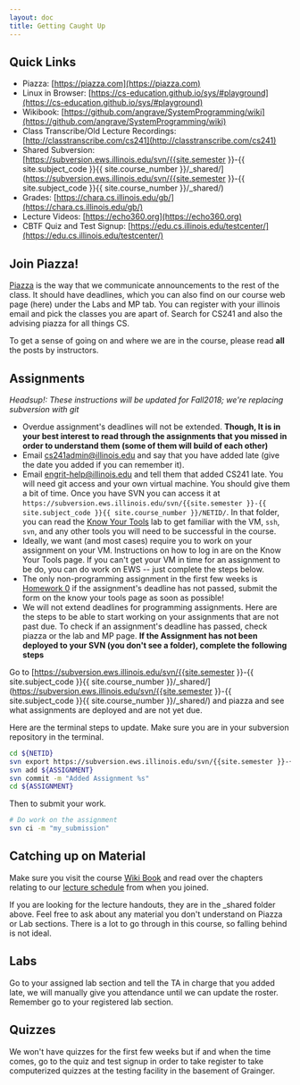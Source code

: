 ```yaml
---
layout: doc
title: Getting Caught Up
---
```


## Quick Links

* Piazza: [https://piazza.com](https://piazza.com)
* Linux in Browser: [https://cs-education.github.io/sys/#playground](https://cs-education.github.io/sys/#playground)
* Wikibook: [https://github.com/angrave/SystemProgramming/wiki](https://github.com/angrave/SystemProgramming/wiki)
* Class Transcribe/Old Lecture Recordings: [http://classtranscribe.com/cs241](http://classtranscribe.com/cs241)
* Shared Subversion: [https://subversion.ews.illinois.edu/svn/{{site.semester }}-{{ site.subject_code }}{{ site.course_number }}/_shared/](https://subversion.ews.illinois.edu/svn/{{site.semester }}-{{ site.subject_code }}{{ site.course_number }}/_shared/)
* Grades: [https://chara.cs.illinois.edu/gb/](https://chara.cs.illinois.edu/gb/)
* Lecture Videos: [https://echo360.org](https://echo360.org)
* CBTF Quiz and Test Signup: [https://edu.cs.illinois.edu/testcenter/](https://edu.cs.illinois.edu/testcenter/)

## Join Piazza!

[Piazza](https://piazza.com) is the way that we communicate announcements to the rest of the class. It should have deadlines, which you can also find on our course web page (here) under the Labs and MP tab. You can register with your illinois email and pick the classes you are apart of. Search for CS241 and also the advising piazza for all things CS.

To get a sense of going on and where we are in the course, please read **all** the posts by instructors.

## Assignments

*Headsup!: These instructions will be updated for Fall2018; we're replacing subversion with git*

* Overdue assignment's deadlines will not be extended. **Though, It is in your best interest to read through the assignments that you missed in order to understand them (some of them will build of each other)**
* Email cs241admin@illinois.edu and say that you have added late (give the date you added if you can remember it).
* Email engrit-help@illinois.edu and tell them that added CS241 late. You will need git access and your own virtual machine. You should give them a bit of time. Once you have SVN you can access it at
`https://subversion.ews.illinois.edu/svn/{{site.semester }}-{{ site.subject_code }}{{ site.course_number }}/NETID/`.
In that folder, you can read the [Know Your Tools](./know_your_tools.html) lab to get familiar with the VM, `ssh`, `svn`, and any other tools you will need to be successful in the course.
* Ideally, we want (and most cases) require you to work on your assignment on your VM. Instructions on how to log in are on the Know Your Tools page. If you can't get your VM in time for an assignment to be do, you can do work on EWS -- just complete the steps below.
* The only non-programming assignment in the first few weeks is [Homework 0](https://github.com/angrave/SystemProgramming/wiki/HW0) if the assignment's deadline has not passed, submit the form on the know your tools page as soon as possible!
* We will not extend deadlines for programming assignments. Here are the steps to be able to start working on your assignments that are not past due. To check if an assignment's deadline has passed, check piazza or the lab and MP page. **If the Assignment has not been deployed to your SVN (you don't see a folder), complete the following steps**

Go to [https://subversion.ews.illinois.edu/svn/{{site.semester }}-{{ site.subject_code }}{{ site.course_number }}/_shared/](https://subversion.ews.illinois.edu/svn/{{site.semester }}-{{ site.subject_code }}{{ site.course_number }}/_shared/) and piazza and see what assignments are deployed and are not yet due.

Here are the terminal steps to update. Make sure you are in your subversion repository in the terminal.
```bash
cd ${NETID}
svn export https://subversion.ews.illinois.edu/svn/{{site.semester }}-{{ site.subject_code }}{{ site.course_number }}/_shared/${ASSIGNMENT}
svn add ${ASSIGNMENT}
svn commit -m "Added Assignment %s"
cd ${ASSIGNMENT}
```

Then to submit your work.

```bash
# Do work on the assignment
svn ci -m "my_submission"
```

## Catching up on Material

Make sure you visit the course [Wiki Book](https://github.com/angrave/SystemProgramming/wiki) and read over the chapters relating to our [lecture schedule](./schedule.html#currentWeek) from when you joined.

If you are looking for the lecture handouts, they are in the _shared folder above. Feel free to ask about any material you don't understand on Piazza or Lab sections. There is a lot to go through in this course, so falling behind is not ideal.

## Labs

Go to your assigned lab section and tell the TA in charge that you added late, we will manually give you attendance until we can update the roster. Remember go to your registered lab section.

## Quizzes

We won't have quizzes for the first few weeks but if and when the time comes, go to the quiz and test signup in order to take register to take computerized quizzes at the testing facility in the basement of Grainger.
